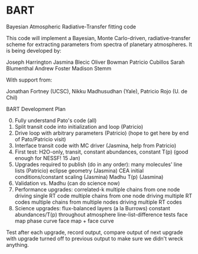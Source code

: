 BART
====

Bayesian Atmospheric Radiative-Transfer fitting code

This code will implement a Bayesian, Monte Carlo-driven,
radiative-transfer scheme for extracting parameters from spectra of
planetary atmospheres.  It is being developed by:

Joseph Harrington
Jasmina Blecic
Oliver Bowman
Patricio Cubillos
Sarah Blumenthal
Andrew Foster
Madison Stemm

With support from:

Jonathan Fortney (UCSC), Nikku Madhusudhan (Yale), Patricio Rojo (U. de Chil)

BART Development Plan

0. Fully understand Pato's code (all)
1. Split transit code into initialization and loop (Patricio)
2. Drive loop with arbitrary parameters (Patricio)
   (hope to get here by end of Pato/Patricio visit)
3. Interface transit code with MC driver (Jasmina, help from Patricio)
4. First test: H2O-only, transit, constant abundances, constant T(p)
   (good enough for NESSF!  15 Jan)
5. Upgrades required to publish (do in any order):
   many molecules' line lists (Patricio)
   eclipse geometry (Jasmina)
   CEA initial conditions/constant scaling (Jasmina)
   Madhu T(p) (Jasmina)
6. Validation vs. Madhu
   (can do science now)
7. Performance upgrades:
   correlated-k
   multiple chains from one node driving single RT code
   multiple chains from one node driving multiple RT codes
   multiple chains from multiple nodes driving multiple RT codes
8. Science upgrades:
   flux-balanced layers (a la Burrows)
   constant abundances/T(p) throughout atmosphere
   line-list-difference tests
   face map
   phase curve
   face map + face curve

Test after each upgrade, record output, compare output of next upgrade
with upgrade turned off to previous output to make sure we didn't
wreck anything.
